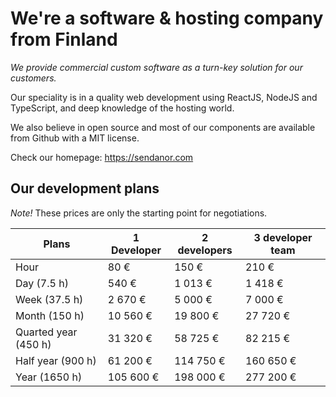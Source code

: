 # We're a software & hosting company from Finland

*We provide commercial custom software as a turn-key solution for our customers.*

Our speciality is in a quality web development using ReactJS, NodeJS and TypeScript, and deep knowledge of the hosting world.

We also believe in open source and most of our components are available from Github with a MIT license.

Check our homepage: https://sendanor.com

## Our development plans

*Note!* These prices are only the starting point for negotiations.

| Plans                | 1 Developer   | 2 developers  | 3 developer team  |
| -------------------- | ------------- | ------------- | ----------------- |
| Hour                 | 80 €          | 150 €         | 210 €             |
| Day (7.5 h)          | 540 €         | 1 013 €       | 1 418 €           |
| Week (37.5 h)        | 2 670 €       | 5 000 €       | 7 000 €           |
| Month (150 h)        | 10 560 €      | 19 800 €      | 27 720 €          |
| Quarted year (450 h) | 31 320 €      | 58 725 €      | 82 215 €          |
| Half year (900 h)    | 61 200 €      | 114 750 €     | 160 650 €         |
| Year (1650 h)        | 105 600 €     | 198 000 €     | 277 200 €         |
